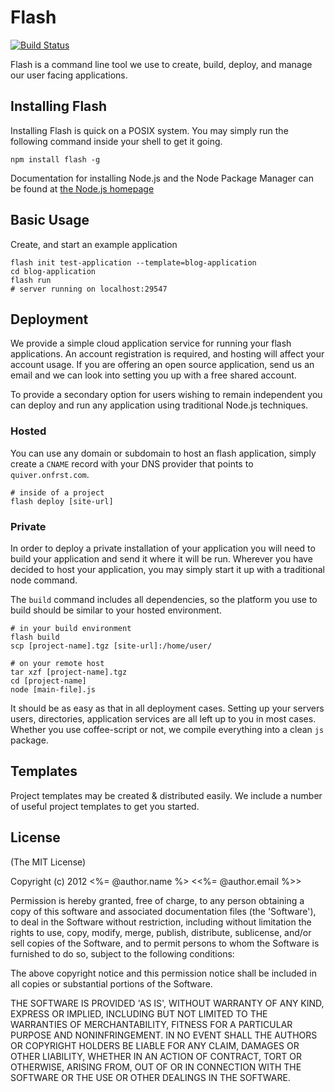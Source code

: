# Flash

[![Build Status](https://secure.travis-ci.org/frst/flash.png)](http://travis-ci.org/frst/flash)

Flash is a command line tool we use to create, build, deploy, and
manage our user facing applications.

## Installing Flash

Installing Flash is quick on a POSIX system. You may simply run the
following command inside your shell to get it going.

    npm install flash -g

Documentation for installing Node.js and the Node Package Manager can
be found at [the Node.js homepage](http://nodejs.org)

## Basic Usage

Create, and start an example application

    flash init test-application --template=blog-application
    cd blog-application
    flash run
    # server running on localhost:29547

## Deployment

We provide a simple cloud application service for running your flash
applications. An account registration is required, and hosting will
affect your account usage. If you are offering an open source
application, send us an email and we can look into setting you up with
a free shared account.

To provide a secondary option for users
wishing to remain independent you can deploy and run any application
using traditional Node.js techniques. 

### Hosted

You can use any domain or subdomain to host an flash
application, simply create a `CNAME` record with your DNS provider
that points to `quiver.onfrst.com`.

    # inside of a project
    flash deploy [site-url]

### Private

In order to deploy a private installation of your application you will
need to build your application and send it where it will be
run. Wherever you have decided to host your application, you may
simply start it up with a traditional node command. 

The `build` command includes all dependencies, so the platform you use
to build should be similar to your hosted environment.

    # in your build environment
    flash build
    scp [project-name].tgz [site-url]:/home/user/

    # on your remote host
    tar xzf [project-name].tgz
    cd [project-name]
    node [main-file].js

It should be as easy as that in all deployment cases. Setting up your
servers users, directories, application services are all left up to
you in most cases. Whether you use coffee-script or not, we compile
everything into a clean `js` package.

## Templates

Project templates may be created & distributed easily. We include a
number of useful project templates to get you started.

## License 

(The MIT License)

Copyright (c) 2012 <%= @author.name %> <<%= @author.email %>>

Permission is hereby granted, free of charge, to any person obtaining
a copy of this software and associated documentation files (the
'Software'), to deal in the Software without restriction, including
without limitation the rights to use, copy, modify, merge, publish,
distribute, sublicense, and/or sell copies of the Software, and to
permit persons to whom the Software is furnished to do so, subject to
the following conditions:

The above copyright notice and this permission notice shall be
included in all copies or substantial portions of the Software.

THE SOFTWARE IS PROVIDED 'AS IS', WITHOUT WARRANTY OF ANY KIND,
EXPRESS OR IMPLIED, INCLUDING BUT NOT LIMITED TO THE WARRANTIES OF
MERCHANTABILITY, FITNESS FOR A PARTICULAR PURPOSE AND NONINFRINGEMENT.
IN NO EVENT SHALL THE AUTHORS OR COPYRIGHT HOLDERS BE LIABLE FOR ANY
CLAIM, DAMAGES OR OTHER LIABILITY, WHETHER IN AN ACTION OF CONTRACT,
TORT OR OTHERWISE, ARISING FROM, OUT OF OR IN CONNECTION WITH THE
SOFTWARE OR THE USE OR OTHER DEALINGS IN THE SOFTWARE.
